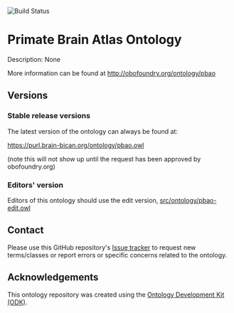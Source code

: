
![Build Status](https://github.com/hkir-dev/primate_brain_atlas_ontology/workflows/CI/badge.svg)
# Primate Brain Atlas Ontology

Description: None

More information can be found at http://obofoundry.org/ontology/pbao

## Versions

### Stable release versions

The latest version of the ontology can always be found at:

https://purl.brain-bican.org/ontology/pbao.owl

(note this will not show up until the request has been approved by obofoundry.org)

### Editors' version

Editors of this ontology should use the edit version, [src/ontology/pbao-edit.owl](src/ontology/pbao-edit.owl)

## Contact

Please use this GitHub repository's [Issue tracker](https://github.com/hkir-dev/primate_brain_atlas_ontology/issues) to request new terms/classes or report errors or specific concerns related to the ontology.

## Acknowledgements

This ontology repository was created using the [Ontology Development Kit (ODK)](https://github.com/INCATools/ontology-development-kit).